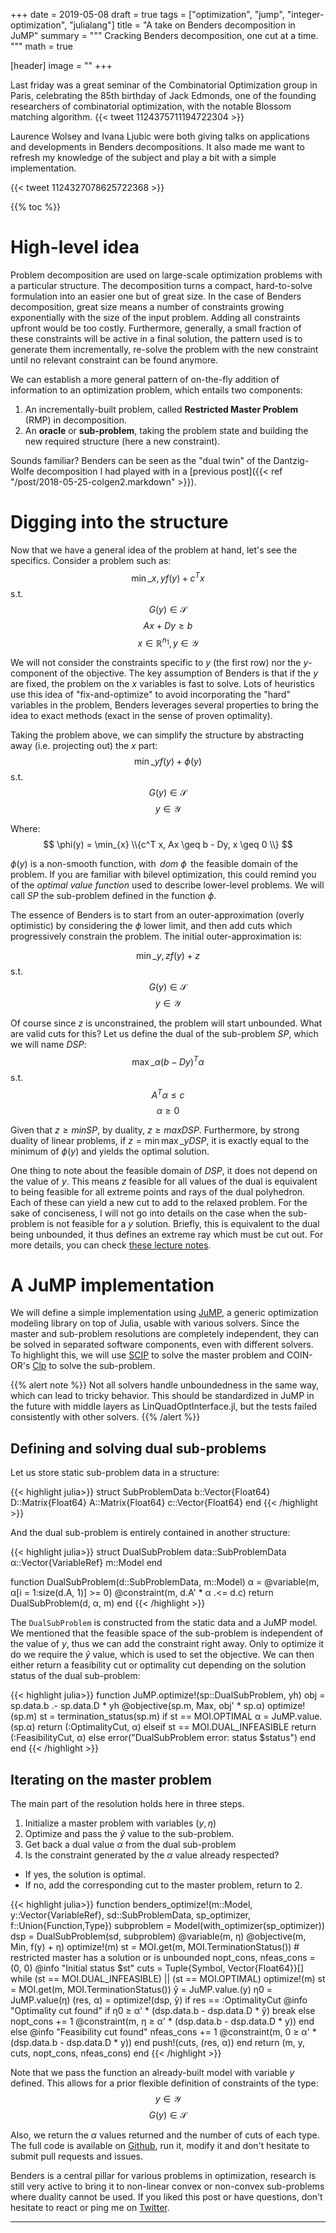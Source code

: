 +++
date = 2019-05-08
draft = true
tags = ["optimization", "jump", "integer-optimization", "julialang"]
title = "A take on Benders decomposition in JuMP"
summary = """
Cracking Benders decomposition, one cut at a time.
"""
math = true

[header]
image = ""
+++

Last friday was a great seminar of the Combinatorial Optimization group in
Paris, celebrating the 85th birthday of Jack Edmonds, one of the founding
researchers of combinatorial optimization, with the notable Blossom matching algorithm.
{{< tweet 1124375711194722304 >}}

Laurence Wolsey and Ivana Ljubic were both giving talks on applications and
developments in Benders decompositions. It also made me want to refresh my
knowledge of the subject and play a bit with a simple implementation.

{{< tweet 1124327078625722368 >}}

{{% toc %}}

# High-level idea

Problem decomposition are used on large-scale optimization problems with a
particular structure. The decomposition turns a compact, hard-to-solve
formulation into an easier one but of great size. In the case of Benders
decomposition, great size means a number of constraints growing exponentially
with the size of the input problem. Adding all constraints upfront would be too
costly. Furthermore, generally, a small fraction of these constraints will be
active in a final solution, the pattern used is to generate them incrementally,
re-solve the problem with the new constraint until no relevant constraint can
be found anymore.

We can establish a more general pattern of on-the-fly addition of
information to an optimization problem, which entails two components:

1. An incrementally-built problem, called **Restricted Master Problem** (RMP) in decomposition.
2. An **oracle** or **sub-problem**, taking the problem state and building the new required structure (here a new constraint).

Sounds familiar? Benders can be seen as the "dual twin" of the Dantzig-Wolfe
decomposition I had played with in a [previous post]({{< ref "/post/2018-05-25-colgen2.markdown" >}}).

# Digging into the structure

Now that we have a general idea of the problem at hand, let's see the specifics.
Consider a problem such as:
$$ \min\_{x,y} f(y) + c^T x $$
s.t. $$ G(y) \in \mathcal{S}$$
     $$ A x + D y \geq b $$
     $$ x \in \mathbb{R}^{n_1}, y \in \mathcal{Y} $$

We will not consider the constraints specific to $y$ (the first row) nor the
$y$-component of the objective. The key assumption of Benders is that if the $y$
are fixed, the problem on the $x$ variables is fast to solve.
Lots of heuristics use this idea of "fix-and-optimize" to avoid incorporating
the "hard" variables in the problem, Benders leverages several properties to
bring the idea to exact methods (exact in the sense of proven optimality).

Taking the problem above, we can simplify the structure by abstracting away
(i.e. projecting out) the $x$ part:
$$ \min\_{y} f(y) + \phi(y) $$
s.t. $$ G(y) \in \mathcal{S}$$
     $$ y \in \mathcal{Y} $$

Where:
$$ \phi(y) = \min_{x} \\{c^T x, Ax \geq b - Dy, x \geq 0 \\} $$

$\phi(y)$ is a non-smooth function, with $\, dom\ \phi \,$ the feasible domain
of the problem. If you are familiar with bilevel optimization, this could
remind you of the *optimal value function* used to describe lower-level problems.
We will call $SP$ the sub-problem defined in the function $\phi$.

The essence of Benders is to start from an outer-approximation (overly optimistic)
by considering the $\phi$ lower limit, and then add cuts which progressively
constrain the problem. The initial outer-approximation is:

$$ \min\_{y,z} f(y) + z $$
s.t. $$ G(y) \in \mathcal{S}$$
     $$ y \in \mathcal{Y} $$

Of course since $z$ is unconstrained, the problem will start unbounded.
What are valid cuts for this? Let us define the dual of the sub-problem $SP$,
which we will name $DSP$:
$$ \max\_{\alpha} (b - Dy)^T \alpha  $$
s.t. $$ A^T \alpha \leq c $$
     $$ \alpha \geq 0 $$

Given that $z \geq min SP$, by duality, $z \geq max DSP$.
Furthermore, by strong duality of linear problems, if $z = \min \max\_{y} DSP$,
it is exactly equal to the minimum of $\phi(y)$ and yields the optimal solution.

One thing to note about the feasible domain of $DSP$, it does not depend on
the value of $y$. This means $z$ feasible for all values of the dual is
equivalent to being feasible for all extreme points and rays of the dual
polyhedron. Each of these can yield a new cut to add to the relaxed problem.
For the sake of conciseness, I will not go into details on the case when
the sub-problem is not feasible for a $y$ solution. Briefly, this is equivalent
to the dual being unbounded, it thus defines an extreme ray which must be cut
out. For more details, you can check [these lecture notes](http://www.iems.ucf.edu/qzheng/grpmbr/seminar/Yuping_Intro_to_BendersDecomp.pdf).

# A JuMP implementation

We will define a simple implementation using [JuMP](http://www.juliaopt.org/JuMP.jl/stable/),
a generic optimization modeling library on top of Julia, usable with various
solvers. Since the master and sub-problem resolutions are completely independent,
they can be solved in separated software components, even with different solvers.
To highlight this, we will use [SCIP](https://github.com/SCIP-Interfaces/SCIP.jl)
to solve the master problem and COIN-OR's [Clp](https://github.com/juliaopt/Clp.jl)
to solve the sub-problem.

{{% alert note %}}
Not all solvers handle unboundedness in the same way, which can lead to tricky
behavior. This should be standardized in JuMP in the future with middle layers
as LinQuadOptInterface.jl, but the tests failed consistently with other solvers.
{{% /alert %}}

## Defining and solving dual sub-problems

Let us store static sub-problem data in a structure:

{{< highlight julia>}}
struct SubProblemData
    b::Vector{Float64}
    D::Matrix{Float64}
    A::Matrix{Float64}
    c::Vector{Float64}
end
{{< /highlight >}}

And the dual sub-problem is entirely contained in another structure:

{{< highlight julia>}}
struct DualSubProblem
    data::SubProblemData
    α::Vector{VariableRef}
    m::Model
end

function DualSubProblem(d::SubProblemData, m::Model)
    α = @variable(m, α[i = 1:size(d.A, 1)] >= 0)
    @constraint(m, d.A' * α .<= d.c)
    return DualSubProblem(d, α, m)
end
{{< /highlight >}}

The `DualSubProblem` is constructed from the static data and a JuMP model.
We mentioned that the feasible space of the sub-problem is independent of the
value of $y$, thus we can add the constraint right away. Only to optimize it
do we require the $\hat{y}$ value, which is used to set the objective.
We can then either return a feasibility cut or optimality cut depending on
the solution status of the dual sub-problem:

{{< highlight julia>}}
function JuMP.optimize!(sp::DualSubProblem, yh)
    obj = sp.data.b .- sp.data.D * yh
    @objective(sp.m, Max, obj' * sp.α)
    optimize!(sp.m)
    st = termination_status(sp.m)
    if st == MOI.OPTIMAL
        α = JuMP.value.(sp.α)
        return (:OptimalityCut, α)
    elseif st == MOI.DUAL_INFEASIBLE
        return (:FeasibilityCut, α)
    else
        error("DualSubProblem error: status $status")
    end
end
{{< /highlight >}}

## Iterating on the master problem

The main part of the resolution holds here in three steps.

1. Initialize a master problem with variables $(y,\eta)$
2. Optimize and pass the $\hat{y}$ value to the sub-problem.
3. Get back a dual value $\alpha$ from the dual sub-problem
4. Is the constraint generated by the $\alpha$ value already respected?
- If yes, the solution is optimal.
- If no, add the corresponding cut to the master problem, return to 2.

{{< highlight julia>}}
function benders_optimize!(m::Model, y::Vector{VariableRef}, sd::SubProblemData, sp_optimizer, f::Union{Function,Type})
    subproblem = Model(with_optimizer(sp_optimizer))
    dsp = DualSubProblem(sd, subproblem)
    @variable(m, η)
    @objective(m, Min, f(y) + η)
    optimize!(m)
    st = MOI.get(m, MOI.TerminationStatus())
    # restricted master has a solution or is unbounded
    nopt_cons, nfeas_cons = (0, 0)
    @info "Initial status $st"
    cuts = Tuple{Symbol, Vector{Float64}}[]
    while (st == MOI.DUAL_INFEASIBLE) || (st == MOI.OPTIMAL)
        optimize!(m)
        st = MOI.get(m, MOI.TerminationStatus())
        ŷ = JuMP.value.(y)
        η0 = JuMP.value(η)
        (res, α) = optimize!(dsp, ŷ)
        if res == :OptimalityCut
            @info "Optimality cut found"
            if η0 ≥ α' * (dsp.data.b - dsp.data.D * ŷ)
                break
            else
                nopt_cons += 1
                @constraint(m, η ≥ α' * (dsp.data.b - dsp.data.D * y))
            end
        else
            @info "Feasibility cut found"
            nfeas_cons += 1
            @constraint(m, 0 ≥ α' * (dsp.data.b - dsp.data.D * y))
        end
        push!(cuts, (res, α))
    end
    return (m, y, cuts, nopt_cons, nfeas_cons)
end
{{< /highlight >}}

Note that we pass the function an already-built model with variable $y$ defined.
This allows for a prior flexible definition of constraints of the type:
$$y \in \mathcal{Y}$$
$$G(y) \in \mathcal{S}$$

Also, we return the $\alpha$ values returned and the number of cuts of each type.
The full code is available on [Github](https://github.com/matbesancon/SimpleBenders.jl),
run it, modify it and don't hesitate to submit pull requests and issues.

Benders is a central pillar for various problems in optimization, research is
still very active to bring it to non-linear convex or non-convex sub-problems
where duality cannot be used. If you liked this post or have questions,
don't hesitate to react or ping me on [Twitter](https://twitter.com/matbesancon).

--------
